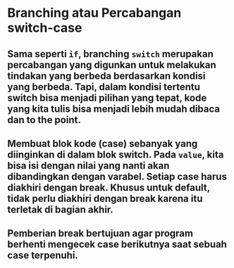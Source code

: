 # Branching atau Percabangan switch-case
## Sama seperti `if`, branching `switch` merupakan percabangan yang digunkan untuk melakukan tindakan yang berbeda berdasarkan kondisi yang berbeda. Tapi, dalam kondisi tertentu switch bisa menjadi pilihan yang tepat, kode yang kita tulis bisa menjadi lebih mudah dibaca dan to the point.
##    Membuat blok kode (case) sebanyak yang diinginkan di dalam blok switch. Pada `value`, kita bisa isi dengan nilai yang nanti akan dibandingkan dengan varabel. Setiap case harus diakhiri dengan break. Khusus untuk default, tidak perlu diakhiri dengan break karena itu terletak di bagian akhir.
##    Pemberian break bertujuan agar program berhenti mengecek case berikutnya saat sebuah case terpenuhi.
